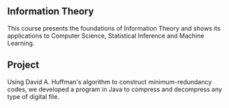 ## Information Theory

This course presents the foundations of Information Theory and shows its applications to Computer Science, Statistical Inference and Machine Learning.

## Project

Using David A. Huffman's algorithm to construct minimum-redundancy codes, we developed a program in Java to compress and decompress any type of digital file.
